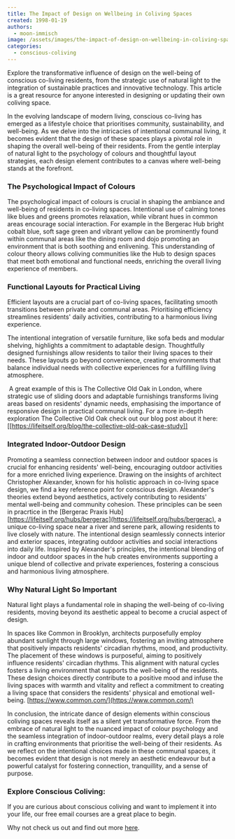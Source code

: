 ```yaml
---
title: The Impact of Design on Wellbeing in Coliving Spaces
created: 1998-01-19
authors:
  - moon-immisch
image: /assets/images/the-impact-of-design-on-wellbeing-in-coliving-spaces.jpg
categories:
  - conscious-coliving
---
```

Explore the transformative influence of design on the well-being of conscious co-living residents, from the strategic use of natural light to the integration of sustainable practices and innovative technology. This article is a great resource for anyone interested in designing or updating their own coliving space.


In the evolving landscape of modern living, conscious co-living has emerged as a lifestyle choice that prioritises community, sustainability, and well-being. As we delve into the intricacies of intentional communal living, it becomes evident that the design of these spaces plays a pivotal role in shaping the overall well-being of their residents. From the gentle interplay of natural light to the psychology of colours and thoughtful layout strategies, each design element contributes to a canvas where well-being stands at the forefront.

### The Psychological Impact of Colours

The psychological impact of colours is crucial in shaping the ambiance and well-being of residents in co-living spaces. Intentional use of calming tones like blues and greens promotes relaxation, while vibrant hues in common areas encourage social interaction. For example in the Bergerac Hub bright cobalt blue, soft sage green and vibrant yellow can be prominently found within communal areas like the dining room and dojo promoting an environment that is both soothing and enlivening. This understanding of colour theory allows coliving communities like the Hub to design spaces that meet both emotional and functional needs, enriching the overall living experience of members. 

### Functional Layouts for Practical Living

Efficient layouts are a crucial part of co-living spaces, facilitating smooth transitions between private and communal areas. Prioritising efficiency streamlines residents' daily activities, contributing to a harmonious living experience. 

The intentional integration of versatile furniture, like sofa beds and modular shelving, highlights a commitment to adaptable design. Thoughtfully designed furnishings allow residents to tailor their living spaces to their needs. These layouts go beyond convenience, creating environments that balance individual needs with collective experiences for a fulfilling living atmosphere.

 A great example of this is The Collective Old Oak in London, where strategic use of sliding doors and adaptable furnishings transforms living areas based on residents' dynamic needs, emphasising the importance of responsive design in practical communal living. For a more in-depth exploration The Collective Old Oak check out our blog post about it here: [[https://lifeitself.org/blog/the-collective-old-oak-case-study]]

### Integrated Indoor-Outdoor Design 
 
Promoting a seamless connection between indoor and outdoor spaces is crucial for enhancing residents' well-being, encouraging outdoor activities for a more enriched living experience. Drawing on the insights of architect Christopher Alexander, known for his holistic approach in co-living space design, we find a key reference point for conscious design. Alexander's theories extend beyond aesthetics, actively contributing to residents' mental well-being and community cohesion. These principles can be seen in pracrtice in the [Bergerac Praxis Hub] [https://lifeitself.org/hubs/bergerac](https://lifeitself.org/hubs/bergerac), a unique co-living space near a river and serene park, allowing residents to live closely with nature. The intentional design seamlessly connects interior and exterior spaces, integrating outdoor activities and social interactions into daily life. Inspired by Alexander's principles, the intentional blending of indoor and outdoor spaces in the hub creates environments supporting a unique blend of collective and private experiences, fostering a conscious and harmonious living atmosphere.

### Why Natural Light So Important

Natural light plays a fundamental role in shaping the well-being of co-living residents, moving beyond its aesthetic appeal to become a crucial aspect of design.

In spaces like Common in Brooklyn, architects purposefully employ abundant sunlight through large windows, fostering an inviting atmosphere that positively impacts residents' circadian rhythms, mood, and productivity. The placement of these windows is purposeful, aiming to positively influence residents' circadian rhythms. This alignment with natural cycles fosters a living environment that supports the well-being of the residents. These design choices directly contribute to a positive mood and infuse the living spaces with warmth and vitality and reflect a commitment to creating a living space that considers the residents' physical and emotional well-being. [https://www.common.com/](https://www.common.com/)


In conclusion, the intricate dance of design elements within conscious coliving spaces reveals itself as a silent yet transformative force. From the embrace of natural light to the nuanced impact of colour psychology and the seamless integration of indoor-outdoor realms, every detail plays a role in crafting environments that prioritise the well-being of their residents. As we reflect on the intentional choices made in these communal spaces, it becomes evident that design is not merely an aesthetic endeavour but a powerful catalyst for fostering connection, tranquillity, and a sense of purpose.

### Explore Conscious Coliving: 

If you are curious about conscious coliving and want to implement it into your life, our free email courses are a great place to begin. 

Why not check us out and find out more [here](https://lifeitself.org/conscious-coliving).




